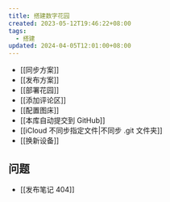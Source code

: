 ```yaml
---
title: 搭建数字花园
created: 2023-05-12T19:46:22+08:00
tags:
  - 搭建
updated: 2024-04-05T12:01:00+08:00
---
```


- [[同步方案]]
- [[发布方案]]
- [[部署花园]]
- [[添加评论区]]
- [[配置图床]]
- [[本库自动提交到 GitHub]]
- [[iCloud 不同步指定文件|不同步 .git 文件夹]]
- [[换新设备]]

## 问题

- [[发布笔记 404]]
